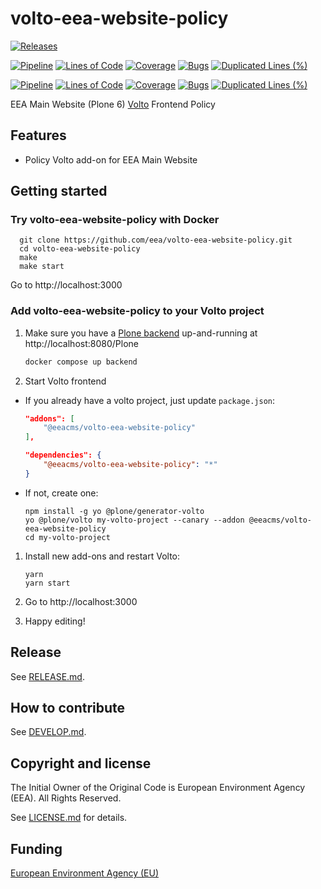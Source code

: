 # volto-eea-website-policy

[![Releases](https://img.shields.io/github/v/release/eea/volto-eea-website-policy)](https://github.com/eea/volto-eea-website-policy/releases)

[![Pipeline](https://ci.eionet.europa.eu/buildStatus/icon?job=volto-addons%2Fvolto-eea-website-policy%2Fmaster&subject=master)](https://ci.eionet.europa.eu/view/Github/job/volto-addons/job/volto-eea-website-policy/job/master/display/redirect)
[![Lines of Code](https://sonarqube.eea.europa.eu/api/project_badges/measure?project=volto-eea-website-policy-master&metric=ncloc)](https://sonarqube.eea.europa.eu/dashboard?id=volto-eea-website-policy-master)
[![Coverage](https://sonarqube.eea.europa.eu/api/project_badges/measure?project=volto-eea-website-policy-master&metric=coverage)](https://sonarqube.eea.europa.eu/dashboard?id=volto-eea-website-policy-master)
[![Bugs](https://sonarqube.eea.europa.eu/api/project_badges/measure?project=volto-eea-website-policy-master&metric=bugs)](https://sonarqube.eea.europa.eu/dashboard?id=volto-eea-website-policy-master)
[![Duplicated Lines (%)](https://sonarqube.eea.europa.eu/api/project_badges/measure?project=volto-eea-website-policy-master&metric=duplicated_lines_density)](https://sonarqube.eea.europa.eu/dashboard?id=volto-eea-website-policy-master)

[![Pipeline](https://ci.eionet.europa.eu/buildStatus/icon?job=volto-addons%2Fvolto-eea-website-policy%2Fdevelop&subject=develop)](https://ci.eionet.europa.eu/view/Github/job/volto-addons/job/volto-eea-website-policy/job/develop/display/redirect)
[![Lines of Code](https://sonarqube.eea.europa.eu/api/project_badges/measure?project=volto-eea-website-policy-develop&metric=ncloc)](https://sonarqube.eea.europa.eu/dashboard?id=volto-eea-website-policy-develop)
[![Coverage](https://sonarqube.eea.europa.eu/api/project_badges/measure?project=volto-eea-website-policy-develop&metric=coverage)](https://sonarqube.eea.europa.eu/dashboard?id=volto-eea-website-policy-develop)
[![Bugs](https://sonarqube.eea.europa.eu/api/project_badges/measure?project=volto-eea-website-policy-develop&metric=bugs)](https://sonarqube.eea.europa.eu/dashboard?id=volto-eea-website-policy-develop)
[![Duplicated Lines (%)](https://sonarqube.eea.europa.eu/api/project_badges/measure?project=volto-eea-website-policy-develop&metric=duplicated_lines_density)](https://sonarqube.eea.europa.eu/dashboard?id=volto-eea-website-policy-develop)


EEA Main Website (Plone 6) [Volto](https://github.com/plone/volto) Frontend Policy

## Features

* Policy Volto add-on for EEA Main Website

## Getting started

### Try volto-eea-website-policy with Docker

      git clone https://github.com/eea/volto-eea-website-policy.git
      cd volto-eea-website-policy
      make
      make start

Go to http://localhost:3000

### Add volto-eea-website-policy to your Volto project

1. Make sure you have a [Plone backend](https://plone.org/download) up-and-running at http://localhost:8080/Plone

   ```Bash
   docker compose up backend
   ```

1. Start Volto frontend

* If you already have a volto project, just update `package.json`:

   ```JSON
   "addons": [
       "@eeacms/volto-eea-website-policy"
   ],

   "dependencies": {
       "@eeacms/volto-eea-website-policy": "*"
   }
   ```

* If not, create one:

   ```
   npm install -g yo @plone/generator-volto
   yo @plone/volto my-volto-project --canary --addon @eeacms/volto-eea-website-policy
   cd my-volto-project
   ```

1. Install new add-ons and restart Volto:

   ```
   yarn
   yarn start
   ```

1. Go to http://localhost:3000

1. Happy editing!

## Release

See [RELEASE.md](https://github.com/eea/volto-eea-website-policy/blob/master/RELEASE.md).

## How to contribute

See [DEVELOP.md](https://github.com/eea/volto-eea-website-policy/blob/master/DEVELOP.md).

## Copyright and license

The Initial Owner of the Original Code is European Environment Agency (EEA).
All Rights Reserved.

See [LICENSE.md](https://github.com/eea/volto-eea-website-policy/blob/master/LICENSE.md) for details.

## Funding

[European Environment Agency (EU)](http://eea.europa.eu)
